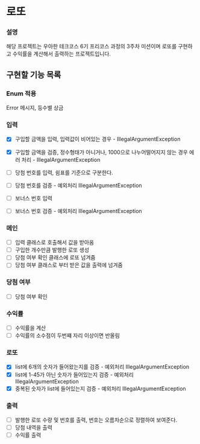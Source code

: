 # 로또

### 설명
해당 프로젝트는 우아한 테크코스 6기 프리코스 과정의 3주차 미션이며 로또를 구현하고 수익률을 계산해서 출력하는 프로젝트입니다.

##  구현할 기능 목록

### Enum 적용 
Error 메시지, 등수별 상금

### 입력
- [x] 구입할 금액을 입력, 입력값이 비어있는 경우 - IllegalArgumentException
- [x] 구입할 금액을 검증, 정수형태가 아니거나, 1000으로 나누어떨어지지 않는 경우 에러 처리 - IllegalArgumentException

- [ ] 당첨 번호를 입력, 쉼표를 기준으로 구분한다.
- [ ] 당첨 번호를 검증 - 예외처리 IllegalArgumentException

- [ ] 보너스 번호 입력
- [ ] 보너스 번호 검증 - 예외처리 IllegalArgumentException 

### 메인
- [ ] 입력 클래스로 호출해서 값을 받아옴
- [ ] 구입한 개수만큼 발행한 로또 생성
- [ ] 당첨 여부 확인 클래스에 로또 넘겨줌
- [ ] 당첨 여부 클래스로 부터 받은 값을 출력에 넘겨줌

### 당첨 여부
- [ ] 당첨 여부 확인

### 수익률
- [ ] 수익률을 계산
- [ ] 수익률의 소수점이 두번쨰 자리 이상이면 반올림

### 로또
- [x] list에 6개의 숫자가 들어왔는지를 검증 - 예외처리 IllegalArgumentException
- [x] list에 1-45가 아닌 숫자가 들어있는지 검증 - 예외처리 IllegalArgumentException
- [x] 중복된 숫자가 list에 들어있는지 검증 - 예외처리 IllegalArgumentException

### 출력
- [ ] 발행한 로또 수량 및 번호를 출력, 번호는 오름차순으로 정렬하여 보여준다.
- [ ] 당첨 내역을 출력
- [ ] 수익률 출력